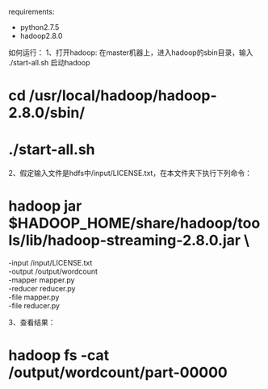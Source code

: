 requirements:
- python2.7.5
- hadoop2.8.0


如何运行：
1、打开hadoop:
在master机器上，进入hadoop的sbin目录，输入 ./start-all.sh 启动hadoop
# cd /usr/local/hadoop/hadoop-2.8.0/sbin/
# ./start-all.sh

2、假定输入文件是hdfs中/input/LICENSE.txt，在本文件夹下执行下列命令：
# hadoop jar $HADOOP_HOME/share/hadoop/tools/lib/hadoop-streaming-2.8.0.jar \
-input /input/LICENSE.txt \
-output /output/wordcount \
-mapper mapper.py \
-reducer reducer.py \
-file mapper.py \
-file reducer.py

3、查看结果：
# hadoop fs -cat /output/wordcount/part-00000